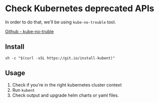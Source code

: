 # Check Kubernetes deprecated APIs

In order to do that, we'll be using `kube-no-trouble` tool.

[Github - kube-no-truble](https://github.com/doitintl/kube-no-trouble)

## Install
```
sh -c "$(curl -sSL https://git.io/install-kubent)"
```

## Usage
1. Check if you're in the right kubernetes cluster context
2. Run `kubent`
3. Check output and upgrade helm charts or yaml files.

